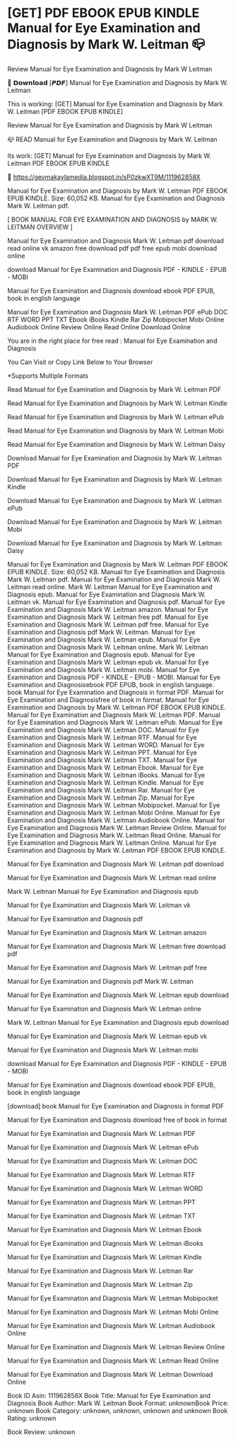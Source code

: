 # [GET] PDF EBOOK EPUB KINDLE Manual for Eye Examination and Diagnosis by  Mark W. Leitman 📪
Review Manual for Eye Examination and Diagnosis by Mark W Leitman

📕 𝗗𝗼𝘄𝗻𝗹𝗼𝗮𝗱 [𝙋𝘿𝙁] Manual for Eye Examination and Diagnosis by Mark W. Leitman

This is working: [GET] Manual for Eye Examination and Diagnosis by Mark W. Leitman [PDF EBOOK EPUB KINDLE]


Review Manual for Eye Examination and Diagnosis by Mark W Leitman

📪 READ Manual for Eye Examination and Diagnosis by Mark W. Leitman

Its work: [GET] Manual for Eye Examination and Diagnosis by Mark W. Leitman PDF EBOOK EPUB KINDLE



📡 https://gevmakaylamedia.blogspot.in/sP0zkwXT9M/111962858X



Manual for Eye Examination and Diagnosis by Mark W. Leitman PDF EBOOK EPUB KINDLE. Size: 60,052 KB. Manual for Eye Examination and Diagnosis Mark W. Leitman pdf.

[ BOOK MANUAL FOR EYE EXAMINATION AND DIAGNOSIS by MARK W. LEITMAN OVERVIEW ]

Manual for Eye Examination and Diagnosis Mark W. Leitman pdf download read online vk amazon free download pdf pdf free epub mobi download online

download Manual for Eye Examination and Diagnosis PDF - KINDLE - EPUB - MOBI

Manual for Eye Examination and Diagnosis download ebook PDF EPUB, book in english language

Manual for Eye Examination and Diagnosis Mark W. Leitman PDF ePub DOC RTF WORD PPT TXT Ebook iBooks Kindle Rar Zip Mobipocket Mobi Online Audiobook Online Review Online Read Online Download Online

You are in the right place for free read : Manual for Eye Examination and Diagnosis

You Can Visit or Copy Link Below to Your Browser

*Supports Multiple Formats

Read Manual for Eye Examination and Diagnosis by Mark W. Leitman PDF

Read Manual for Eye Examination and Diagnosis by Mark W. Leitman Kindle

Read Manual for Eye Examination and Diagnosis by Mark W. Leitman ePub

Read Manual for Eye Examination and Diagnosis by Mark W. Leitman Mobi

Read Manual for Eye Examination and Diagnosis by Mark W. Leitman Daisy

Download Manual for Eye Examination and Diagnosis by Mark W. Leitman PDF

Download Manual for Eye Examination and Diagnosis by Mark W. Leitman Kindle

Download Manual for Eye Examination and Diagnosis by Mark W. Leitman ePub

Download Manual for Eye Examination and Diagnosis by Mark W. Leitman Mobi

Download Manual for Eye Examination and Diagnosis by Mark W. Leitman Daisy

Manual for Eye Examination and Diagnosis by Mark W. Leitman PDF EBOOK EPUB KINDLE. Size: 60,052 KB. Manual for Eye Examination and Diagnosis Mark W. Leitman pdf. Manual for Eye Examination and Diagnosis Mark W. Leitman read online. Mark W. Leitman Manual for Eye Examination and Diagnosis epub. Manual for Eye Examination and Diagnosis Mark W. Leitman vk. Manual for Eye Examination and Diagnosis pdf. Manual for Eye Examination and Diagnosis Mark W. Leitman amazon. Manual for Eye Examination and Diagnosis Mark W. Leitman free pdf. Manual for Eye Examination and Diagnosis Mark W. Leitman pdf free. Manual for Eye Examination and Diagnosis pdf Mark W. Leitman. Manual for Eye Examination and Diagnosis Mark W. Leitman epub. Manual for Eye Examination and Diagnosis Mark W. Leitman online. Mark W. Leitman Manual for Eye Examination and Diagnosis epub. Manual for Eye Examination and Diagnosis Mark W. Leitman epub vk. Manual for Eye Examination and Diagnosis Mark W. Leitman mobi. Manual for Eye Examination and Diagnosis PDF - KINDLE - EPUB - MOBI. Manual for Eye Examination and Diagnosisebook PDF EPUB, book in english language. book Manual for Eye Examination and Diagnosis in format PDF. Manual for Eye Examination and Diagnosisfree of book in format. Manual for Eye Examination and Diagnosis by Mark W. Leitman PDF EBOOK EPUB KINDLE. Manual for Eye Examination and Diagnosis Mark W. Leitman PDF. Manual for Eye Examination and Diagnosis Mark W. Leitman ePub. Manual for Eye Examination and Diagnosis Mark W. Leitman DOC. Manual for Eye Examination and Diagnosis Mark W. Leitman RTF. Manual for Eye Examination and Diagnosis Mark W. Leitman WORD. Manual for Eye Examination and Diagnosis Mark W. Leitman PPT. Manual for Eye Examination and Diagnosis Mark W. Leitman TXT. Manual for Eye Examination and Diagnosis Mark W. Leitman Ebook. Manual for Eye Examination and Diagnosis Mark W. Leitman iBooks. Manual for Eye Examination and Diagnosis Mark W. Leitman Kindle. Manual for Eye Examination and Diagnosis Mark W. Leitman Rar. Manual for Eye Examination and Diagnosis Mark W. Leitman Zip. Manual for Eye Examination and Diagnosis Mark W. Leitman Mobipocket. Manual for Eye Examination and Diagnosis Mark W. Leitman Mobi Online. Manual for Eye Examination and Diagnosis Mark W. Leitman Audiobook Online. Manual for Eye Examination and Diagnosis Mark W. Leitman Review Online. Manual for Eye Examination and Diagnosis Mark W. Leitman Read Online. Manual for Eye Examination and Diagnosis Mark W. Leitman Online. Manual for Eye Examination and Diagnosis by Mark W. Leitman PDF EBOOK EPUB KINDLE.

Manual for Eye Examination and Diagnosis Mark W. Leitman pdf download

Manual for Eye Examination and Diagnosis Mark W. Leitman read online

Mark W. Leitman Manual for Eye Examination and Diagnosis epub

Manual for Eye Examination and Diagnosis Mark W. Leitman vk

Manual for Eye Examination and Diagnosis pdf

Manual for Eye Examination and Diagnosis Mark W. Leitman amazon

Manual for Eye Examination and Diagnosis Mark W. Leitman free download pdf

Manual for Eye Examination and Diagnosis Mark W. Leitman pdf free

Manual for Eye Examination and Diagnosis pdf Mark W. Leitman

Manual for Eye Examination and Diagnosis Mark W. Leitman epub download

Manual for Eye Examination and Diagnosis Mark W. Leitman online

Mark W. Leitman Manual for Eye Examination and Diagnosis epub download

Manual for Eye Examination and Diagnosis Mark W. Leitman epub vk

Manual for Eye Examination and Diagnosis Mark W. Leitman mobi

download Manual for Eye Examination and Diagnosis PDF - KINDLE - EPUB - MOBI

Manual for Eye Examination and Diagnosis download ebook PDF EPUB, book in english language

[download] book Manual for Eye Examination and Diagnosis in format PDF

Manual for Eye Examination and Diagnosis download free of book in format

Manual for Eye Examination and Diagnosis Mark W. Leitman PDF

Manual for Eye Examination and Diagnosis Mark W. Leitman ePub

Manual for Eye Examination and Diagnosis Mark W. Leitman DOC

Manual for Eye Examination and Diagnosis Mark W. Leitman RTF

Manual for Eye Examination and Diagnosis Mark W. Leitman WORD

Manual for Eye Examination and Diagnosis Mark W. Leitman PPT

Manual for Eye Examination and Diagnosis Mark W. Leitman TXT

Manual for Eye Examination and Diagnosis Mark W. Leitman Ebook

Manual for Eye Examination and Diagnosis Mark W. Leitman iBooks

Manual for Eye Examination and Diagnosis Mark W. Leitman Kindle

Manual for Eye Examination and Diagnosis Mark W. Leitman Rar

Manual for Eye Examination and Diagnosis Mark W. Leitman Zip

Manual for Eye Examination and Diagnosis Mark W. Leitman Mobipocket

Manual for Eye Examination and Diagnosis Mark W. Leitman Mobi Online

Manual for Eye Examination and Diagnosis Mark W. Leitman Audiobook Online

Manual for Eye Examination and Diagnosis Mark W. Leitman Review Online

Manual for Eye Examination and Diagnosis Mark W. Leitman Read Online

Manual for Eye Examination and Diagnosis Mark W. Leitman Download Online

Book ID Asin: 111962858X
Book Title: Manual for Eye Examination and Diagnosis
Book Author: Mark W. Leitman
Book Format: unknownBook Price: unknown
Book Category: unknown, unknown, unknown and unknown
Book Rating: unknown

Book Review: unknown
